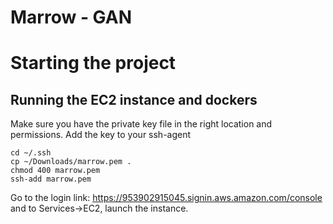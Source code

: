 # Marrow - GAN

# Starting the project

## Running the EC2 instance and dockers

Make sure you have the private key file in the right location and permissions. Add the key to your ssh-agent
```
cd ~/.ssh
cp ~/Downloads/marrow.pem .
chmod 400 marrow.pem
ssh-add marrow.pem
```
Go to the login link: https://953902915045.signin.aws.amazon.com/console and to Services->EC2, launch the instance.

